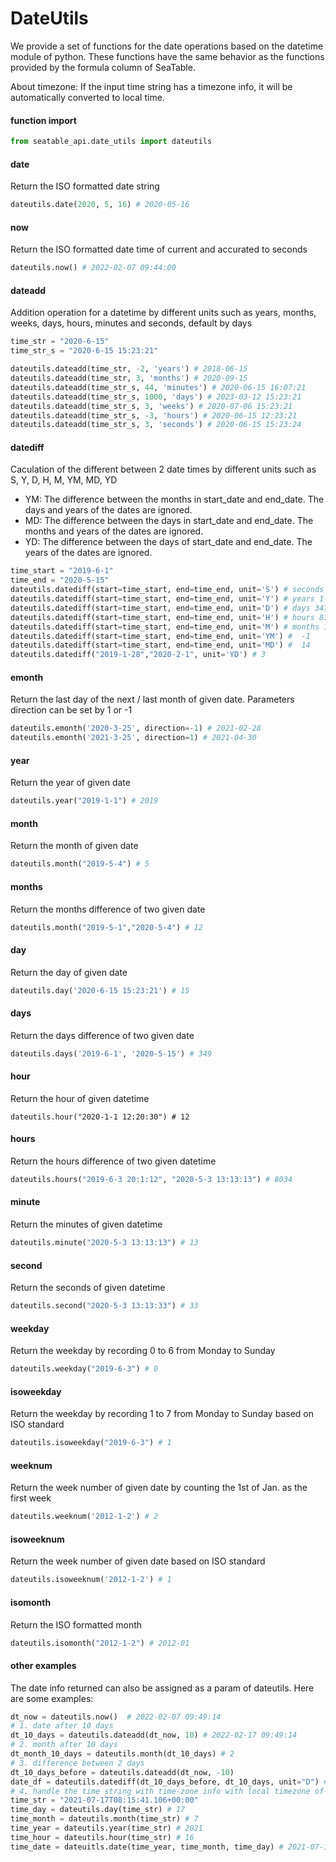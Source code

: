 # DateUtils

We provide a set of functions for the date operations based on the datetime module of python. These functions have the same behavior as the functions provided by the formula column of SeaTable.

About timezone: If the input time string has a timezone info, it will be automatically converted to local time. 

#### function import

```python
from seatable_api.date_utils import dateutils
```

#### date

Return the ISO formatted date string

```python
dateutils.date(2020, 5, 16) # 2020-05-16
```

#### now

Return the ISO formatted date time of current and accurated to seconds

```python
dateutils.now() # 2022-02-07 09:44:00
```

#### dateadd

Addition operation for a datetime by different units such as years, months, weeks, days, hours,  minutes and seconds, default by days

```python
time_str = "2020-6-15"
time_str_s = "2020-6-15 15:23:21"

dateutils.dateadd(time_str, -2, 'years') # 2018-06-15
dateutils.dateadd(time_str, 3, 'months') # 2020-09-15
dateutils.dateadd(time_str_s, 44, 'minutes') # 2020-06-15 16:07:21
dateutils.dateadd(time_str_s, 1000, 'days') # 2023-03-12 15:23:21
dateutils.dateadd(time_str_s, 3, 'weeks') # 2020-07-06 15:23:21
dateutils.dateadd(time_str_s, -3, 'hours') # 2020-06-15 12:23:21
dateutils.dateadd(time_str_s, 3, 'seconds') # 2020-06-15 15:23:24
```

#### datediff

Caculation of the different between 2 date times by different units such as S, Y, D, H, M, YM, MD, YD

* YM: The difference between the months in start_date and end_date. The days and years of the dates are ignored.
* MD: The difference between the days in start_date and end_date. The months and years of the dates are ignored.
* YD:  The difference between the days of start_date and end_date. The years of the dates are ignored.

```python
time_start = "2019-6-1"
time_end = "2020-5-15"
dateutils.datediff(start=time_start, end=time_end, unit='S') # seconds 30153600
dateutils.datediff(start=time_start, end=time_end, unit='Y') # years 1
dateutils.datediff(start=time_start, end=time_end, unit='D') # days 347
dateutils.datediff(start=time_start, end=time_end, unit='H') # hours 8377
dateutils.datediff(start=time_start, end=time_end, unit='M') # months 12
dateutils.datediff(start=time_start, end=time_end, unit='YM') #  -1
dateutils.datediff(start=time_start, end=time_end, unit='MD') #  14
dateutils.datediff("2019-1-28","2020-2-1", unit='YD') # 3
```

#### emonth

Return the last day of the next / last month of given date. Parameters direction can be set by 1 or -1

```python
dateutils.emonth('2020-3-25', direction=-1) # 2021-02-28
dateutils.emonth('2021-3-25', direction=1) # 2021-04-30
```

#### year

Return the year of given date

```python
dateutils.year("2019-1-1") # 2019
```

#### month

Return the month of given date

```python
dateutils.month("2019-5-4") # 5
```

#### months

Return the months difference of two given date

```python
dateutils.month("2019-5-1","2020-5-4") # 12
```

#### day

Return the day of given date

```python
dateutils.day('2020-6-15 15:23:21') # 15
```

#### days

Return the days difference of two given date

```python
dateutils.days('2019-6-1', '2020-5-15') # 349
```

#### hour

Return the hour of given datetime

```pyhton
dateutils.hour("2020-1-1 12:20:30") # 12
```

#### hours

Return the hours difference of two given datetime

```python
dateutils.hours("2019-6-3 20:1:12", "2020-5-3 13:13:13") # 8034
```

#### minute

Return the minutes of given datetime

```python
dateutils.minute("2020-5-3 13:13:13") # 13
```

#### second

Return the seconds of given datetime

```python
dateutils.second("2020-5-3 13:13:33") # 33
```

#### weekday

Return the weekday by recording 0 to 6 from Monday to Sunday

```python
dateutils.weekday("2019-6-3") # 0
```

#### isoweekday

Return the weekday by recording 1 to 7 from Monday to Sunday based on ISO standard

```python
dateutils.isoweekday("2019-6-3") # 1
```

#### weeknum

Return the week number of given date by counting the 1st of Jan. as the first week

```python
dateutils.weeknum('2012-1-2') # 2
```

#### isoweeknum

Return the week number of given date based on ISO standard

```python
dateutils.isoweeknum('2012-1-2') # 1
```

#### isomonth

Return the ISO formatted month

~~~python
dateutils.isomonth("2012-1-2") # 2012-01
~~~

#### other examples

The date info returned can also be assigned as a param of dateutils. Here are some examples:

```python
dt_now = dateutils.now()  # 2022-02-07 09:49:14
# 1. date after 10 days
dt_10_days = dateutils.dateadd(dt_now, 10) # 2022-02-17 09:49:14
# 2. month after 10 days
dt_month_10_days = dateutils.month(dt_10_days) # 2
# 3. difference between 2 days
dt_10_days_before = dateutils.dateadd(dt_now, -10)
date_df = dateutils.datediff(dt_10_days_before, dt_10_days, unit="D") # 20
# 4. handle the time string with time-zone info with local timezone of "Asia/Shanghai" (UTC+8)
time_str = "2021-07-17T08:15:41.106+00:00"
time_day = dateutils.day(time_str) # 17
time_month = dateutils.month(time_str) # 7
time_year = dateutils.year(time_str) # 2021
time_hour = dateutils.hour(time_str) # 16
time_date = dateuitls.date(time_year, time_month, time_day) # 2021-07-17
```
